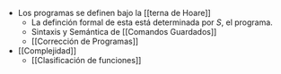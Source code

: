 - Los programas se definen bajo la [[terna de Hoare]]
	- La definción formal de esta está determinada por $S$, el programa.
	- Sintaxis y Semántica de [[Comandos Guardados]]
	- [[Corrección de Programas]]
- [[Complejidad]]
	- [[Clasificación de funciones]]